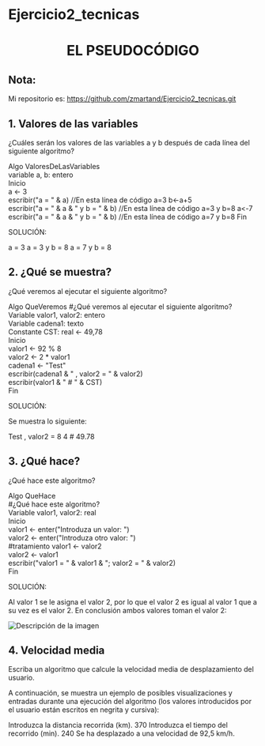 # Ejercicio2_tecnicas
<h1 align="center"> EL PSEUDOCÓDIGO </h1>

## Nota:

Mi repositorio es: https://github.com/zmartand/Ejercicio2_tecnicas.git

## 1. Valores de las variables
¿Cuáles serán los valores de las variables a y b después de cada línea del siguiente algoritmo?

Algo ValoresDeLasVariables  
variable a, b: entero  
Inicio  
   a <- 3  
   escribir("a = " & a)  //En esta línea de código a=3
   b<-a+5  
   escribir("a = " & a & " y b = " & b)  //En esta línea de código a=3 y b=8
   a<-7  
   escribir("a = " & a & " y b = " & b)  //En esta línea de código a=7 y b=8
Fin 

SOLUCIÓN: 

a = 3
a = 3 y b = 8
a = 7 y b = 8


## 2. ¿Qué se muestra?
¿Qué veremos al ejecutar el siguiente algoritmo?

Algo QueVeremos 
#¿Qué veremos al ejecutar el siguiente algoritmo?  
Variable valor1, valor2: entero  
Variable cadena1: texto  
Constante CST: real <- 49,78  
Inicio  
   valor1 <- 92 % 8  
   valor2 <- 2 * valor1  
   cadena1 <- "Test"  
   escribir(cadena1 & " , valor2 = " & valor2)  
   escribir(valor1 & " # " & CST)  
Fin 

SOLUCIÓN: 

Se muestra lo siguiente:

Test , valor2 = 8
4 # 49.78

## 3. ¿Qué hace?
¿Qué hace este algoritmo?

Algo QueHace  
#¿Qué hace este algoritmo?  
Variable valor1, valor2: real  
Inicio  
   valor1 <- enter("Introduza un valor: ")  
   valor2 <- enter("Introduza otro valor: ")  
   #tratamiento 
   valor1 <- valor2  
   valor2 <- valor1  
   escribir("valor1 = " & valor1 & "; valor2 = " & valor2)  
Fin 

SOLUCIÓN:

Al valor 1 se le asigna el valor 2, por lo que el valor 2 es igual al valor 1 que a su vez es el valor 2. En conclusión
ambos valores toman el valor 2:

<image src="valor1.png" alt="Descripción de la imagen">



## 4. Velocidad media
Escriba un algoritmo que calcule la velocidad media de desplazamiento del usuario.

A continuación, se muestra un ejemplo de posibles visualizaciones y entradas durante una ejecución del algoritmo (los valores introducidos por el usuario están escritos en negrita y cursiva):

Introduzca la distancia recorrida (km).
370
Introduzca el tiempo del recorrido (min).
240
Se ha desplazado a una velocidad de 92,5 km/h.


[valor1]: https://github.com/zmartand/Ejercicio2_tecnicas/blob/main/valor1.png